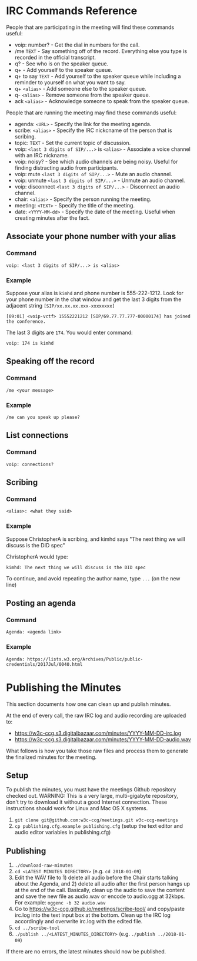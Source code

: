 # IRC Commands Reference

People that are participating in the meeting will find these commands useful:

* voip: number? - Get the dial in numbers for the call.
* /me ```TEXT``` - Say something off of the record. Everything else you type is recorded in the official transcript.
* q? - See who is on the speaker queue.
* q+ - Add yourself to the speaker queue.
* q+ to say ```TEXT``` - Add yourself to the speaker queue while including a reminder to yourself on what you want to say.
* q+ ```<alias>``` - Add someone else to the speaker queue.
* q- ```<alias>``` - Remove someone from the speaker queue.
* ack ```<alias>``` - Acknowledge someone to speak from the speaker queue.

People that are running the meeting may find these commands useful:

* agenda: ```<URL>``` - Specify the link for the meeting agenda.
* scribe: ```<alias>``` - Specify the IRC nickcname of the person that is scribing.
* topic: ```TEXT``` - Set the current topic of discussion.
* voip: ```<last 3 digits of SIP/...>``` is ```<alias>``` - Associate a voice channel with an IRC nickname.
* voip: noisy? - See which audio channels are being noisy. Useful for finding distracting audio from participants.
* voip: mute ```<last 3 digits of SIP/...>``` - Mute an audio channel.
* voip: unmute ```<last 3 digits of SIP/...>``` - Unmute an audio channel.
* voip: disconnect ```<last 3 digits of SIP/...>``` - Disconnect an audio channel.
* chair: ```<alias>``` - Specify the person running the meeting.
* meeting: ```<TEXT>``` - Specify the title of the meeting.
* date: ```<YYYY-MM-dd>``` - Specify the date of the meeting. Useful when creating minutes after the fact.

## Associate your phone number with your alias

### Command

```
voip: <last 3 digits of SIP/...> is <alias>
```

### Example

Suppose your alias is `kimhd` and phone number is 555-222-1212. Look for your phone number in the chat window and get the last 3 digits from the adjacent string `[SIP/xx.xx.xx.xxx-xxxxxxxx]`

```
[09:01] <voip-vctf> 15552221212 [SIP/69.77.77.777-00000174] has joined the conference.
```

The last 3 digits are `174`. You would enter command:

```
voip: 174 is kimhd
```

## Speaking off the record

### Command

```
/me <your message>
```

### Example

```
/me can you speak up please?
```

## List connections

### Command

```
voip: connections?
```

## Scribing

### Command

```
<alias>: <what they said>
```

### Example

Suppose ChristopherA is scribing, and kimhd says "The next thing we will discuss is the DID spec"

ChristopherA would type:
```
kimhd: The next thing we will discuss is the DID spec
```

To continue, and avoid repeating the author name, type `...` (on the new line)

## Posting an agenda

### Command

```
Agenda: <agenda link>
```

### Example

```
Agenda: https://lists.w3.org/Archives/Public/public-credentials/2017Jul/0040.html
```

# Publishing the Minutes

This section documents how one can clean up and publish minutes.

At the end of every call, the raw IRC log and audio recording are uploaded to:

* https://w3c-ccg.s3.digitalbazaar.com/minutes/YYYY-MM-DD-irc.log
* https://w3c-ccg.s3.digitalbazaar.com/minutes/YYYY-MM-DD-audio.wav

What follows is how you take those raw files and process them to generate the finalized minutes for the meeting.

## Setup

To publish the minutes, you must have the meetings Github repository checked out. WARNING: This is a very large, multi-gigabyte repository, don't try to download it without a good Internet connection. These instructions should work for Linux and Mac OS X systems.

1. `git clone git@github.com:w3c-ccg/meetings.git w3c-ccg-meetings`
1. `cp publishing.cfg.example publishing.cfg` (setup the text editor and audio editor variables in publishing.cfg)

## Publishing

1. `./download-raw-minutes`
1. `cd <LATEST_MINUTES_DIRECTORY>` (e.g. `cd 2018-01-09`)
1. Edit the WAV file to 1) delete all audio before the Chair starts talking about the Agenda, and 2) delete all audio after the first person hangs up at the end of the call. Basically, clean up the audio to save the content and save the new file as audio.wav or encode to audio.ogg at 32kbps. For example: `oggenc -b 32 audio.wav`
1. Go to https://w3c-ccg.github.io/meetings/scribe-tool/ and copy/paste irc.log into the text input box at the bottom. Clean up the IRC log accordingly and overwrite irc.log with the edited file.
1. `cd ../scribe-tool`
1. `./publish ../<LATEST_MINUTES_DIRECTORY>` (e.g. `./publish ../2018-01-09`)

If there are no errors, the latest minutes should now be published.
